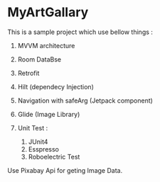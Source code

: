 # MyArtGallary

This is a sample project which use bellow things :

1. MVVM architecture
2. Room DataBse
3. Retrofit
4. Hilt (dependecy Injection)
5. Navigation with safeArg (Jetpack component)
6. Glide (Image Library)

7. Unit Test : 
      1. JUnit4
      2. Esspresso
      3. Roboelectric Test

Use Pixabay Api for geting Image Data.

